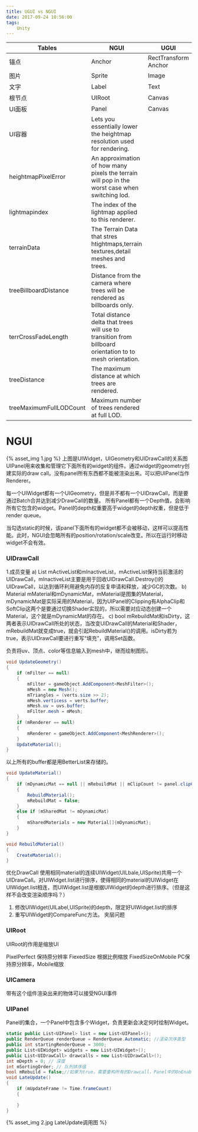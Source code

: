 ```yaml
---
title: UGUI vs NGUI
date: 2017-09-24 10:56:00
tags:
    Unity
---
```

| Tables   |      NGUI      |  UGUI |
|----------|----------------|------|
| 锚点         | Anchor     | RectTransform Anchor |
| 图片         | Sprite     | Image     |
| 文字         | Label      | Text      |
| 根节点       | UIRoot     | Canvas    |
| UI面板       | Panel      | Canvas    |
| UI容器       | Lets you essentially lower the heightmap resolution used for rendering. |
| heightmapPixelError | An approximation of how many pixels the terrain will pop in the worst case when switching lod. |
| lightmapindex | The index of the lightmap applied to this renderer. |
| terrainData 				| The Terrain Data that stres htightmaps,terrain textures,detail meshes and trees. |
| treeBillboardDistance | Distance from the camera where trees will be rendered as billboards only. |
| terrCrossFadeLength | Total distance delta that trees will use to transition from billboard orientation to to mesh orientation. |
| treeDistance 				| The maximum distance at which trees are rendered. |
| treeMaximumFullLODCount 	| Maximum number of trees rendered at full LOD. |
# NGUI
{% asset_img 1.jpg  %}
上图是UIWidget，UIGeometry和UIDrawCall的关系图
UIPanel用来收集和管理它下面所有的widget的组件。通过widget的geometry创建实际的draw call。没有panel所有东西都不能被渲染出来。可以把UIPanel当作Renderer。

每一个UIWidget都有一个UIGeometry，但是并不都有一个UIDrawCall，而是要通过Batch合并达到减少DrawCall的数量。
所有Panel都有一个Depth值，会影响所有它包含的widget。Panel的depth权重要高于widget的depth权重，但是低于render queue。

当勾选static的时候，该panel下面所有的widget都不会被移动，这样可以提高性能。此时，NGUI会忽略所有的position/rotation/scale改变。所以在运行时移动widget不会有效。

### UIDrawCall

1.成员变量
a) List<UIDrawCall> mActiveList和mInactiveList，mActiveList保持当前激活的UIDrawCall，mInactiveList主要是用于回收UIDrawCall.Destroy()的UIDrawCall，以达到循环利用避免内存的反复申请和释放，减少GC的次数。
b) Material mMaterial和mDynamicMat，mMaterial是图集的Material，mDynamicMat是实际采用的Material，因为UIPanel的Clipping有AlphaClip和SoftClip这两个是要通过切换Shader实现的，所以需要对应动态创建一个Material，这个就是mDynamicMat的存在。
c) bool mRebuildMat和isDirty，这两者表示UIDrawCall所处的状态，当改变UIDrawCall的Material和Shader，mRebuildMat就变成true，就会引起RebuildMaterial()的调用。isDirty若为true，表示UIDrawCall要进行重写“填充”，调用Set函数。

负责将uv、顶点、color等信息输入到mesh中，继而绘制图形。

```C#
void UpdateGeometry()
{
    if (mFilter == null)
    {
        mFilter = gameObject.AddComponent<MeshFilter>();
        mMesh = new Mesh();
        mTriangles = (verts.size >> 2);
        mMesh.verticess = verts.buffer;
        mMesh.uv = uvs.buffer;
        mFilter.mesh = mMesh;
    }
    if (mRenderer == null)
    {
        mRenderer = gameObject.AddComponent<MeshRenderer>();
    }
    UpdateMaterial();
}
```

以上所有的buffer都是用BetterList来存储的。

```C#
void UpdateMaterial()
{
    if (mDynamicMat == null || mRebuildMat || mClipCount != panel.clipCount)
    {
        RebuildMaterial();
        mRebuildMat = false;
    }
    else if (mSharedMat != mDynamicMat)
    {
        mSharedMaterials = new Material[]{mDynamicMat};
    }
}

void RebuildMaterial()
{
    CreateMaterial();
}
```
优化DrawCall
使用相同material的连续UIWidget(UILbale,UISprite)共用一个UIDrawCall。对UIWidget.list进行排序，使得相同的material的UIWidget在UIWidget.list相连，而UIWidget.list是根据UIWidget的depth进行排序。（但是这样不会改变渲染顺序吗？）
1) 修改UIWidget(UILabel,UISprite)的depth，限定好UIWidget.list的排序
2) 重写UIWidget的CompareFunc方法。
夹层问题

### UIRoot
UIRoot的作用是缩放UI

PixelPerfect        保持原分辨率
FiexedSize          根据比例缩放
FixedSizeOnMobile   PC保持原分辨率，Mobile缩放

### UICamera

 带有这个组件渲染出来的物体可以接受NGUI事件

### UIPanel

Panel的集合，一个Panel中包含多个Widget，负责更新会决定何时绘制Widget。

```C#
static public List<UIPanel> list = new List<UIPanel>();
public RenderQueue renderQueue = RenderQueue.Automatic; //渲染次序类型
public int startingRenderQueue = 3000;
public List<UIWidget> widgets = new List<UIWidget>();
public List<UIDrawCall> drawcalls = new List<UIDrawCall>();
int mDepth = 0; // 深度
int mSortingOrder; // 队列排序值
bool mRebuild = false;//如果为true，需要重构所有的Drawcall，Panel中的OnEnable、RemoveWidget、AddWidget等和改变depth会将该值设置为true。
void LateUpdate()
{
    if (mUpdateFrame != Time.frameCount)
    {
        
    }
}
```

{% asset_img 2.jpg LateUpdate调用图 %}